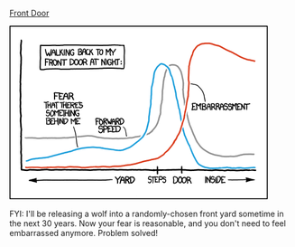 [Front Door](https://xkcd.com/1064)

![Front Door](./random_comic.png)

FYI: I'll be releasing a wolf into a randomly-chosen front yard sometime in the next 30 years. Now your fear is reasonable, and you don't need to feel embarrassed anymore. Problem solved!

